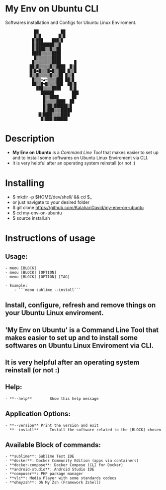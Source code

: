 # My Env on Ubuntu CLI
Softwares installation and Configs for Ubuntu Linux Enviroment.

			     ██          ██
			     █▒█        █▒█
			    █▒███    ███▒█
			    █▒████████▒▒█
			    █▒████▒▒█▒▒██
			    ████▒▒▒▒▒████
			     █▒▒▒▒▒▒▒████
			    █▒▒▒▒▒▒▒▒████      █
			   ██▒█▒▒▒▒▒█▒▒████  █▒█
			   █▒█●█▒▒▒█●█▒▒███ █▒▒█
			   █▒▒█▒▒▒▒▒█▒▒▒██ █▒▒█
			    █▒▒▒=▲=▒▒▒▒███ ██▒█
			    ██▒▒█♥█▒▒▒▒███  ██▒█
			      ███▒▒▒▒████    █▒█
			        ██████        ███
			         █▒▒████      ██
			         █▒▒▒▒▒████  ██
			         █▒██▒██████▒█
			         █▒███▒▒▒█████
			       █▒████▒▒▒▒████
			        █▒███▒██████  

# Description
- **My Env on Ubuntu** is a _Command Line Tool_ that makes easier to set up and to  install some softwares on Ubuntu Linux Enviroment via CLI. 
- It is very helpful after an operating system reinstall (or not :)

# Installing
- $ mkdir -p $HOME/dev/shell/ && cd $_ 
 - or just navigate to your desired folder
- $ git clone https://github.com/KalahariDavid/my-env-on-ubuntu
- $ cd my-env-on-ubuntu
- $ source install.sh

# Instructions of usage
## Usage:
	- meou [BLOCK]
	- meou [BLOCK] [OPTION]
	- meou [BLOCK] [OPTION] [TAG]

	- Example:
		- ```meou sublime --install```

## Install, configure, refresh and remove things on your Ubuntu Linux enviroment.

## 'My Env on Ubuntu' is a Command Line Tool that makes easier to set up and to install some softwares on Ubuntu Linux Enviroment via CLI.
## It is very helpful after an operating system reinstall (or not :)

## Help:
	- **--help** 		Show this help message

## Application Options:
	- **--version**	Print the version and exit
	- **--install** 	Install the software related to the [BLOCK] chosen 

## Available Block of commands:
	- **sublime**: Sublime Text IDE
	- **docker**: Docker Community Edition (apps via containers)
	- **docker-compose**: Docker Compose (CLI for Docker) 
	- **android-studio**: Android Studio IDE
	- **composer**: PHP package manager
	- **vlc**: Media Player with some standards codecs 
	- **ohmyzsh**: Oh My Zsh (Framework Zshell)
